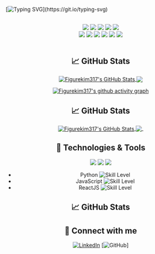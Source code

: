 [![Typing SVG](https://readme-typing-svg.demolab.com?font=Alkatra&weight=500&size=45&duration=3000&pause=3&color=6994CDEE&center=true&multiline=true&width=1000&height=120&lines=Hi+there!+I'm+Jongwan.;Nice+to+meet+you!)](https://git.io/typing-svg)
<div align="center"> 
 <br/>
  
<img src="https://img.shields.io/badge/JAVA-007396?style=for-the-badge&logo=Java&logoColor=white">
<img src="https://img.shields.io/badge/JavaScript-F7DF1E?style=for-the-badge&logo=JavaScript&logoColor=white">
<img src="https://img.shields.io/badge/Spring-6DB33F?style=for-the-badge&logo=Spring&logoColor=white">
<img src="https://img.shields.io/badge/HTML5-E34F26?style=for-the-badge&logo=HTML5&logoColor=white">
<img src="https://img.shields.io/badge/CSS3-1572B6?style=for-the-badge&logo=CSS3&logoColor=white"> <br>
<img src="https://img.shields.io/badge/MySQL-4479A1?style=for-the-badge&logo=MySQL&logoColor=white">
<img src="https://img.shields.io/badge/Oracle-F80000?style=for-the-badge&logo=Oracle&logoColor=white"> 
<img src="https://img.shields.io/badge/aws-232F3E?style=for-the-badge&logo=Amazon aws&logoColor=white">
<img src="https://img.shields.io/badge/Eclipse-2C2255?style=for-the-badge&logo=Eclipse%20IDE&logoColor=white">
<img src="https://img.shields.io/badge/github-181717?style=for-the-badge&logo=github&logoColor=white">
<img src="https://img.shields.io/badge/VSCode-007ACC?style=for-the-badge&logo=VisualStudioCode&logoColor=white">
 
   <br/>
 
<br/>

## &#x1f4c8; GitHub Stats
<a href="https://github.com/figurekim317">
  <img align="center" src="https://github-readme-stats.vercel.app/api?username=figurekim317&show_icons=true&theme=tokyonight&line_height=27&height=200" alt="Figurekim317's GitHub Stats" />
</a>
 <a href="https://github.com/figurekim317">
  <img align="center" src="https://github-readme-stats.vercel.app/api/top-langs/?username=figurekim317&hide=html,css&theme=tokyonight&height=200&layout=compact" />
</a>
 
[![Figurekim317's github activity graph](https://github-readme-activity-graph.cyclic.app/graph?username=figurekim317&theme=tokyo-night&height=300&width=300)](https://github.com/figurekim317/github-readme-activity-graph)
 
 
## &#x1f4c8; GitHub Stats
<a href="https://github.com/figurekim317">
  <img align="center" src="https://github-readme-stats.vercel.app/api?username=figurekim317&show_icons=true&theme=tokyonight&line_height=27&height=200&width=50%" alt="Figurekim317's GitHub Stats" />
</a>
<a href="https://github.com/figurekim317">
  <img align="center" src="https://github-readme-stats.vercel.app/api/top-langs/?username=figurekim317&hide=html,css&theme=tokyonight&height=200&layout=compact&width=50%" />
</a>

<a href="https://github.com/figurekim317">
  <img align="center" src="https://github-readme-activity-graph.cyclic.app/graph?username=figurekim317&theme=tokyo-night&height=300&width=50%" title=""/>
</a>
 

## 🔧 Technologies & Tools
![](https://img.shields.io/badge/OS-Linux-informational?style=flat&logo=linux&logoColor=white&color=2bbc8a)
![](https://img.shields.io/badge/Editor-VS_Code-informational?style=flat&logo=visual-studio-code&logoColor=white&color=2bbc8a)
![](https://img.shields.io/badge/Code-JavaScript-informational?style=flat&logo=javascript&logoColor=white&color=2bbc8a)
- Python ![Skill Level](https://img.shields.io/badge/Skill-Intermediate-blue)
- JavaScript ![Skill Level](https://img.shields.io/badge/Skill-Advanced-green)
- ReactJS ![Skill Level](https://img.shields.io/badge/Skill-Intermediate-blue)

 
## &#x1f4c8; GitHub Stats

 
## 🤝 Connect with me
[![LinkedIn](https://img.shields.io/badge/LinkedIn--_.svg?style=social&logo=linkedin)](https://www.linkedin.com/in/johndoe/)
[![GitHub](https://img.shields.io/badge/GitHub--_.svg?style=social&logo=github)]
 
</div>
